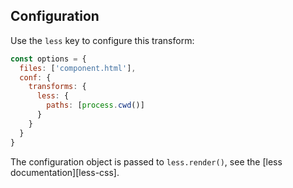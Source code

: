 ## Configuration

Use the `less` key to configure this transform:

```javascript
const options = {
  files: ['component.html'],
  conf: {
    transforms: {
      less: {
        paths: [process.cwd()]
      }
    }
  }
}
```

The configuration object is passed to `less.render()`, see the [less documentation][less-css].
